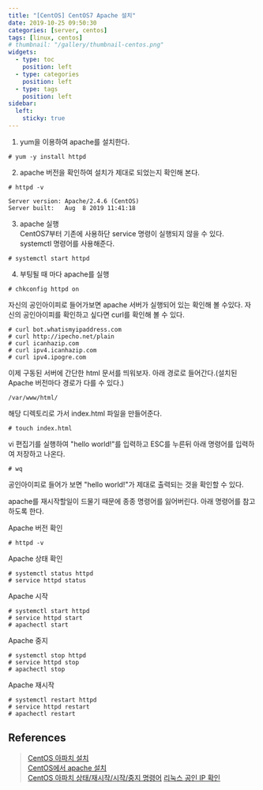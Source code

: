 ```yaml
---
title: "[CentOS] CentOS7 Apache 설치"
date: 2019-10-25 09:50:30
categories: [server, centos]
tags: [linux, centos]
# thumbnail: "/gallery/thumbnail-centos.png"
widgets:
  - type: toc
    position: left
  - type: categories
    position: left
  - type: tags
    position: left
sidebar:
  left:
    sticky: true
---
```


1. yum을 이용하여 apache를 설치한다.

```
# yum -y install httpd
```

<!-- more -->

2. apache 버전을 확인하여 설치가 제대로 되었는지 확인해 본다.  

```
# httpd -v

Server version: Apache/2.4.6 (CentOS)
Server built:   Aug  8 2019 11:41:18
```

3. apache 실행  
CentOS7부터 기존에 사용하단 service 명령이 실행되지 않을 수 있다. systemctl 명령어를 사용해준다.

```
# systemctl start httpd
```

4. 부팅될 때 마다 apache를 실행

```
# chkconfig httpd on
```

자신의 공인아이피로 들어가보면 apache 서버가 실행되어 있는 확인해 볼 수있다. 자신의 공인아이피를 확인하고 싶다면 curl를 확인해 볼 수 있다.

`# curl bot.whatismyipaddress.com`  
`# curl http://ipecho.net/plain`  
`# curl icanhazip.com`  
`# curl ipv4.icanhazip.com`  
`# curl ipv4.ipogre.com`

이제 구동된 서버에 간단한 html 문서를 띄워보자. 아래 경로로 들어간다.(설치된 Apache 버전마다 경로가 다를 수 있다.)

`/var/www/html/`

해당 디렉토리로 가서 index.html 파일을 만들어준다.

```
# touch index.html
```

vi 편집기를 실행하여 "hello world!"를 입력하고 ESC를 누른뒤 아래 명령어를 입력하여 저장하고 나온다.

```
# wq
```

공인아이피로 들어가 보면 "hello world!"가 제대로 출력되는 것을 확인할 수 있다. 

apache를 재시작할일이 드물기 때문에 종종 명령어를 잃어버린다. 아래 명령어를 참고하도록 한다.

Apache 버전 확인
```
# httpd -v
```

Apache 상태 확인
```
# systemctl status httpd
# service httpd status
```

Apache 시작
```
# systemctl start httpd
# service httpd start
# apachectl start
```

Apache 중지
```
# systemctl stop httpd
# service httpd stop
# apachectl stop
```

Apache 재시작
```
# systemctl restart httpd
# service httpd restart
# apachectl restart
```

## References
> [CentOS 아파치 설치](https://zetawiki.com/wiki/CentOS_아파치_설치)  
> [CentOS에서 apache 설치](https://toma0912.tistory.com/55)  
> [CentOS 아파치 상태/재시작/시작/중지 명령어](https://web-inf.tistory.com/16)
> [리눅스 공인 IP 확인](https://zetawiki.com/wiki/리눅스_공인_IP_확인)

<script src="https://ads-partners.coupang.com/g.js"></script>
<script>new PartnersCoupang.G({ id:390604 });</script>
